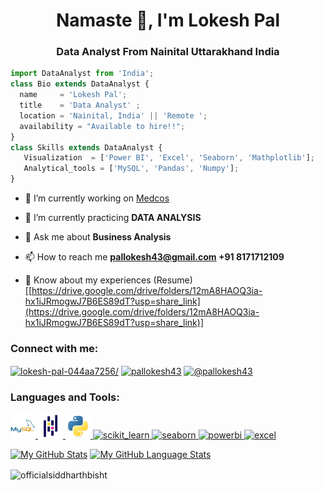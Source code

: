<h1 align="center">Namaste 👋, I'm Lokesh Pal</h1>
<h3 align="center">Data Analyst From Nainital Uttarakhand India</h3>

```js
import DataAnalyst from 'India';
class Bio extends DataAnalyst {
  name     = 'Lokesh Pal';
  title    = 'Data Analyst' ;
  location = 'Nainital, India' || 'Remote ';
  availability = "Available to hire!!";
}
class Skills extends DataAnalyst {
   Visualization  = ['Power BI', 'Excel', 'Seaborn', 'Mathplotlib'];
   Analytical_tools = ['MySQL', 'Pandas', 'Numpy'];
}
```


- 🔭 I’m currently working on [Medcos](https://github.com/lokeshpal27/MEDCOS-DoctorFeePrediction)

- 🌱 I’m currently practicing **DATA ANALYSIS**

- 💬 Ask me about **Business Analysis**

- 📫 How to reach me **pallokesh43@gmail.com +91 8171712109**

- 📄 Know about my experiences (Resume) [[https://drive.google.com/drive/folders/12mA8HAOQ3ia-hx1iJRmogwJ7B6ES89dT?usp=share_link](https://drive.google.com/drive/folders/12mA8HAOQ3ia-hx1iJRmogwJ7B6ES89dT?usp=share_link)]


<h3 align="left">Connect with me:</h3>
<p align="left">
<a href="https://linkedin.com/in/lokesh-pal-044aa7256/" target="blank"><img align="center" src="https://raw.githubusercontent.com/rahuldkjain/github-profile-readme-generator/master/src/images/icons/Social/linked-in-alt.svg" alt="lokesh-pal-044aa7256/" height="30" width="40" /></a>
<a href="https://www.hackerrank.com/pallokesh43" target="blank"><img align="center" src="https://raw.githubusercontent.com/rahuldkjain/github-profile-readme-generator/master/src/images/icons/Social/hackerrank.svg" alt="pallokesh43" height="30" width="40" /></a>
<a href="https://www.hackerearth.com/@pallokesh43" target="blank"><img align="center" src="https://raw.githubusercontent.com/rahuldkjain/github-profile-readme-generator/master/src/images/icons/Social/hackerearth.svg" alt="@pallokesh43" height="30" width="40" /></a>
</p>

<h3 align="left">Languages and Tools:</h3>
<p align="left">
  <a href="https://www.mysql.com/" target="_blank" rel="noreferrer"> <img src="https://raw.githubusercontent.com/devicons/devicon/master/icons/mysql/mysql-original-wordmark.svg" alt="mysql" width="40" height="40"/> </a> 
  <a href="https://pandas.pydata.org/" target="_blank" rel="noreferrer"> <img src="https://raw.githubusercontent.com/devicons/devicon/2ae2a900d2f041da66e950e4d48052658d850630/icons/pandas/pandas-original.svg" alt="pandas" width="40" height="40"/> </a> 
  <a href="https://www.python.org" target="_blank" rel="noreferrer"> <img src="https://raw.githubusercontent.com/devicons/devicon/master/icons/python/python-original.svg" alt="python" width="40" height="40"/> </a> 
  <a href="https://scikit-learn.org/" target="_blank" rel="noreferrer"> <img src="https://upload.wikimedia.org/wikipedia/commons/0/05/Scikit_learn_logo_small.svg" alt="scikit_learn" width="40" height="40"/> </a> 
  <a href="https://seaborn.pydata.org/" target="_blank" rel="noreferrer"> <img src="https://seaborn.pydata.org/_images/logo-mark-lightbg.svg" alt="seaborn" width="40" height="40"/> </a> 
  <a href="https://learn.microsoft.com/en-us/power-bi/" target="_blank" rel="noreferrer"> <img src="https://upload.wikimedia.org/wikipedia/commons/c/cf/New_Power_BI_Logo.svg" alt="powerbi" width="40" height="40"/> </a>
<a href="https://support.microsoft.com/en-us/excel" target="_blank" rel="noreferrer"> <img src="https://upload.wikimedia.org/wikipedia/commons/3/34/Microsoft_Office_Excel_%282019%E2%80%93present%29.svg" alt="excel" width="40" height="40"/> </a>
</p>

[![My GitHub Stats](https://github-readme-stats.vercel.app/api/?username=lokeshpal27&count_private=true&theme=tokyonight&showicons=true)]()
[![My GitHub Language Stats](https://github-readme-stats.vercel.app/api/top-langs/?username=lokeshpal27&langs_count=5&theme=tokyonight)]()


<p><img align="center" src="https://github-readme-streak-stats.herokuapp.com/?user=lokeshpal27&" alt="officialsiddharthbisht" /></p>
